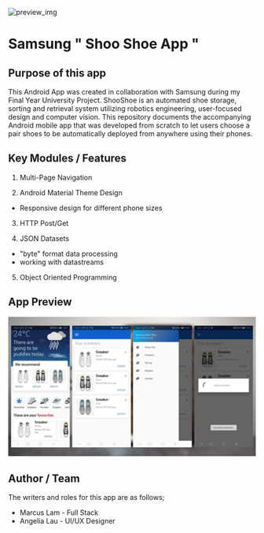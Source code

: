 ![preview_img](https://github.com/isaacmarcus/ShooShoeApp/blob/master/readme%20media/shooshoe_gif.gif?raw=true)

# Samsung " Shoo Shoe App "

## Purpose of this app

This Android App was created in collaboration with Samsung during my Final Year University Project. ShooShoe is an automated shoe storage, sorting and retrieval system utilizing robotics engineering, user-focused design and computer vision. This repository documents the accompanying Android mobile app that was developed from scratch to let users choose a pair shoes to be automatically deployed from anywhere using their phones. 


## Key Modules / Features

1. Multi-Page Navigation

2. Android Material Theme Design
  - Responsive design for different phone sizes

3. HTTP Post/Get

4. JSON Datasets
  - "byte" format data processing
  - working with datastreams

5. Object Oriented Programming

## App Preview

![preview_img](https://github.com/isaacmarcus/ShooShoeApp/blob/master/readme%20media/flow_preview.png?raw=true)

## Author / Team

The writers and roles for this app are as follows;

- Marcus Lam - Full Stack
- Angelia Lau - UI/UX Designer

